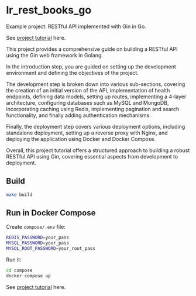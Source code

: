 # lr_rest_books_go

Example project: RESTful API implemented with Gin in Go.

See [project tutorial](https://www.literank.com/project/14/intro) here.

This project provides a comprehensive guide on building a RESTful API using the Gin web framework in Golang.

In the introduction step, you are guided on setting up the development environment and defining the objectives of the project.

The development step is broken down into various sub-sections, covering the creation of an initial version of the API, implementation of health endpoints, defining data models, setting up routes, implementing a 4-layer architecture, configuring databases such as MySQL and MongoDB, incorporating caching using Redis, implementing pagination and search functionality, and finally adding authentication mechanisms.

Finally, the deployment step covers various deployment options, including standalone deployment, setting up a reverse proxy with Nginx, and deploying the application using Docker and Docker Compose.

Overall, this project tutorial offers a structured approach to building a robust RESTful API using Gin, covering essential aspects from development to deployment.

## Build

```bash
make build
```

## Run in Docker Compose

Create `compose/.env` file:

```bash
REDIS_PASSWORD=your_pass
MYSQL_PASSWORD=your_pass
MYSQL_ROOT_PASSWORD=your_root_pass
```

Run it:

```bash
cd compose
docker compose up
```

See [project tutorial](https://www.literank.com/project/14/intro) here.
